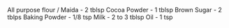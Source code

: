 All purpose flour / Maida - 2 tblsp
Cocoa Powder - 1 tblsp
Brown Sugar - 2 tblps
Baking Powder - 1/8 tsp
Milk - 2 to 3 tblsp
Oil - 1 tsp